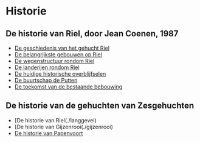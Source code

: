 # Historie

## De historie van Riel, door Jean Coenen, 1987

- [De geschiedenis van het gehucht Riel](./geschiedenis)
- [De belangrijkste gebouwen op Riel](./gebouwen)
- [De wegenstructuur rondom Riel](./wegen)
- [De landerijen rondom Riel](./landerijen)
- [De huidige historische overblijfselen](./overblijfselen)
- [De buurtschap de Putten](./putten)
- [De toekomst van de bestaande bebouwing](./toekomst)

## De historie van de gehuchten van Zesgehuchten
- [De historie van Riel(./langgevel)
- [De historie van Gijzenrooi(./gijzenrooi)
- [De historie van Papenvoort](./papenvoort)
